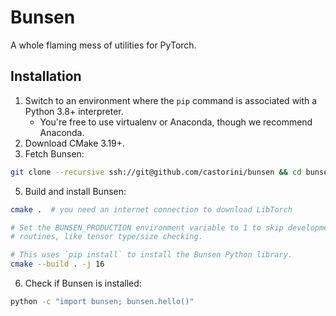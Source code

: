 # Bunsen
A whole flaming mess of utilities for PyTorch.

## Installation

1. Switch to an environment where the `pip` command is associated with a Python 3.8+ interpreter.
   - You're free to use virtualenv or Anaconda, though we recommend Anaconda.
2. Download CMake 3.19+.
3. Fetch Bunsen:
```bash
git clone --recursive ssh://git@github.com/castorini/bunsen && cd bunsen
```
5. Build and install Bunsen:
```bash
cmake .  # you need an internet connection to download LibTorch

# Set the BUNSEN_PRODUCTION environment variable to 1 to skip development-time
# routines, like tensor type/size checking.

# This uses `pip install` to install the Bunsen Python library. 
cmake --build . -j 16
```

6. Check if Bunsen is installed:
```bash
python -c "import bunsen; bunsen.hello()"
```

